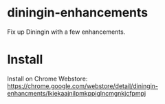 # diningin-enhancements
Fix up Diningin with a few enhancements. 

# Install
Install on Chrome Webstore:
https://chrome.google.com/webstore/detail/diningin-enhancments/lkiekaajnilpmkppiglncmgnkjcfpmpj
